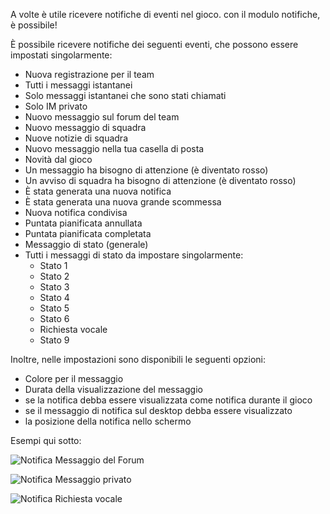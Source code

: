 A volte è utile ricevere notifiche di eventi nel gioco. con il modulo notifiche, è possibile!

È possibile ricevere notifiche dei seguenti eventi, che possono essere impostati singolarmente: 
* Nuova registrazione per il team
* Tutti i messaggi istantanei
* Solo messaggi istantanei che sono stati chiamati
* Solo IM privato
* Nuovo messaggio sul forum del team
* Nuovo messaggio di squadra
* Nuove notizie di squadra
* Nuovo messaggio nella tua casella di posta
* Novità dal gioco
* Un messaggio ha bisogno di attenzione (è diventato rosso)
* Un avviso di squadra ha bisogno di attenzione (è diventato rosso)
* È stata generata una nuova notifica
* È stata generata una nuova grande scommessa
* Nuova notifica condivisa
* Puntata pianificata annullata
* Puntata pianificata completata
* Messaggio di stato (generale)
* Tutti i messaggi di stato da impostare singolarmente:
    * Stato 1
    * Stato 2
    * Stato 3
    * Stato 4
    * Stato 5
    * Stato 6
    * Richiesta vocale
    * Stato 9

Inoltre, nelle impostazioni sono disponibili le seguenti opzioni:
* Colore per il messaggio
* Durata della visualizzazione del messaggio
* se la notifica debba essere visualizzata come notifica durante il gioco
* se il messaggio di notifica sul desktop debba essere visualizzato
* la posizione della notifica nello schermo

Esempi qui sotto:

![Notifica Messaggio del Forum](./notificationForum.png)

![Notifica Messaggio privato](./notificationNieuwBericht.png)

![Notifica Richiesta vocale](./notificationSpraakaanvraag.png)
